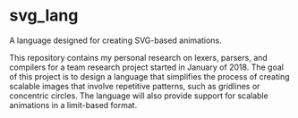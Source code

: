 # svg_lang
A language designed for creating SVG-based animations. 

This repository contains my personal research on lexers, parsers, and compilers for a team research project started in January of 2018. 
The goal of this project is to design a language that simplifies the process of creating scalable images that involve repetitive patterns, 
such as gridlines or concentric circles. The language will also provide support for scalable animations in a limit-based format.


